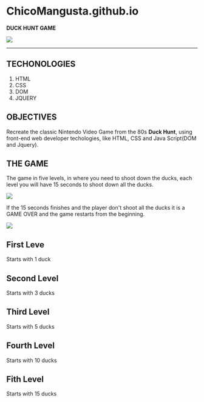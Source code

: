 # ChicoMangusta.github.io

**DUCK HUNT GAME**

![](https://res.cloudinary.com/dqiighjqq/image/upload/v1585981892/duck-hunt-1134281-1280x0_tf2vvy.jpg)

------------------------------------------------------------------------------------------------------------------

**TECHONOLOGIES**
--------------

1. HTML
2. CSS
3. DOM
4. JQUERY


**OBJECTIVES**
---------------

Recreate the classic Nintendo Video Game from the 80s **Duck Hunt**, using front-end web developer techologies, like HTML, CSS and Java Script(DOM and Jquery).



**THE GAME**
------------

The game in five levels, in where you need to shoot down the ducks, each level you will have 15 seconds to shoot down all the ducks.



![](https://res.cloudinary.com/dqiighjqq/image/upload/v1585983357/0_atldnu.png)



If the 15 seconds finishes and the player don't shoot all the ducks it is a GAME OVER and the game restarts from the beginning.


![](https://res.cloudinary.com/dqiighjqq/image/upload/v1585689687/0_zxv7l6.png)




**First Leve**
--------------
Starts with 1 duck

**Second Level**
----------------
Starts with 3 ducks

**Third Level**
---------------
Starts with 5 ducks

**Fourth Level**
----------------
Starts with 10 ducks

**Fith Level**
--------------
Starts with 15 ducks

